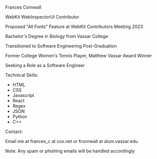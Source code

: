 Frances Cornwall

WebKit WebInspectorUI Contributor

Proposed "All Fonts" Feature at WebKit Contributors Meeting 2023

Bachelor's Degree in Biology from Vassar College

Transitioned to Software Engineering Post-Graduation

Former College Women's Tennis Player, Matthew Vassar Award Winner

Seeking a Role as a Software Engineer

Technical Skills:

- HTML
- CSS
- Javascript
- React
- Regex
- JSON
- Python
- C++

Contact:

Email me at frances_c at cox.net or fcornwall at alum.vassar.edu

Note: Any spam or phishing emails will be handled accordingly
